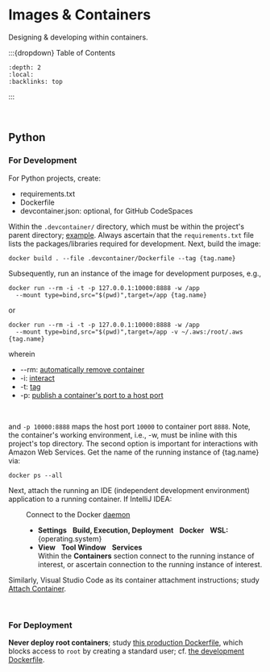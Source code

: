 
# Images & Containers

Designing & developing within containers.

:::{dropdown} Table of Contents
```{contents}
:depth: 2
:local:
:backlinks: top
```
:::

<br>

## Python

### For Development

For Python projects, create:

<ul class="disc">
  <li class="disc">requirements.txt</li>
  <li class="disc">Dockerfile</li>
  <li class="disc">devcontainer.json: optional, for GitHub CodeSpaces</li>
</ul>

Within the `.devcontainer/` directory, which must be within the project's parent directory; <a href="https://github.com/enqueter/distributions/tree/master/.devcontainer" target="_blank">example</a>.  Always ascertain that the `requirements.txt` file lists the packages/libraries required for development.  Next, build the image:

```shell
docker build . --file .devcontainer/Dockerfile --tag {tag.name}
```

Subsequently, run an instance of the image for development purposes, e.g.,

```shell
docker run --rm -i -t -p 127.0.0.1:10000:8888 -w /app
  --mount type=bind,src="$(pwd)",target=/app {tag.name}
```

or

```shell
docker run --rm -i -t -p 127.0.0.1:10000:8888 -w /app
  --mount type=bind,src="$(pwd)",target=/app -v ~/.aws:/root/.aws {tag.name}
```

wherein

<ul>
  <li>--rm: <a href="https://docs.docker.com/engine/reference/commandline/run/#:~:text=a%20container%20exits-,%2D%2Drm,-Automatically%20remove%20the" target="_blank">automatically remove container</a></li>
  <li>-i: <a href="https://docs.docker.com/engine/reference/commandline/run/#:~:text=and%20reaps%20processes-,%2D%2Dinteractive,-%2C%20%2Di" target="_blank">interact</a></li>
  <li>-t: <a href="https://docs.docker.com/get-started/02_our_app/#:~:text=Finally%2C%20the-,%2Dt,-flag%20tags%20your" target="_blank">tag</a></li>
  <li>-p: <a href="https://docs.docker.com/engine/reference/commandline/run/#:~:text=%2D%2Dpublish%20%2C-,%2Dp,-Publish%20a%20container%E2%80%99s" target="_blank">publish a container's port to a host port</a></li>
</ul>

<br>

and `-p 10000:8888` maps the host port `10000` to container port `8888`.  Note, the container's working environment, i.e., -w, must be inline with this project's top directory.  The second option is important for interactions with Amazon Web Services.  Get the name of the running instance of {tag.name} via:

```shell
docker ps --all
```

Next, attach the running an IDE (independent development environment) application to a running container.  If IntelliJ IDEA:

<div style="margin-left: 35px">
Connect to the Docker <a href="https://www.jetbrains.com/help/idea/docker.html#connect_to_docker" target="_blank">daemon</a>
  <ul class="disc">
    <li class="disc"><b>Settings</b> &nbsp; <b>Build, Execution, Deployment</b> &nbsp; <b>Docker</b> &nbsp; <b>WSL:</b> {operating.system}</li>
    <li class="disc"><b>View</b> &nbsp; <b>Tool Window</b> &nbsp; <b>Services</b> <br>Within the <b>Containers</b> section connect to the running instance of interest, or ascertain connection to the running instance of interest.</li>
  </ul>
</div>

Similarly, Visual Studio Code as its container attachment instructions; study [Attach Container](https://code.visualstudio.com/docs/devcontainers/attach-container).

<br>

### For Deployment

**Never deploy root containers**; study [this production Dockerfile](https://github.com/enqueter/distributions/blob/master/Dockerfile), which blocks access to `root` by creating a standard user; cf. [the development Dockerfile](https://github.com/enqueter/distributions/blob/master/.devcontainer/Dockerfile).

<br>
<br>
<br>
<br>

<br>
<br>
<br>
<br>
